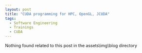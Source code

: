 ```yaml
---
layout: post
title: "CUDA programming for HPC, OpenGL, JCUDA"
tags:
  - Software Engineering
  - Trainings
  - CUDA
---
```


Nothing found related to this post in the assets\img\blog directory